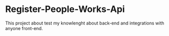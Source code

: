 # Register-People-Works-Api
This project about test my knowlenght about back-end and integrations with anyone front-end.
